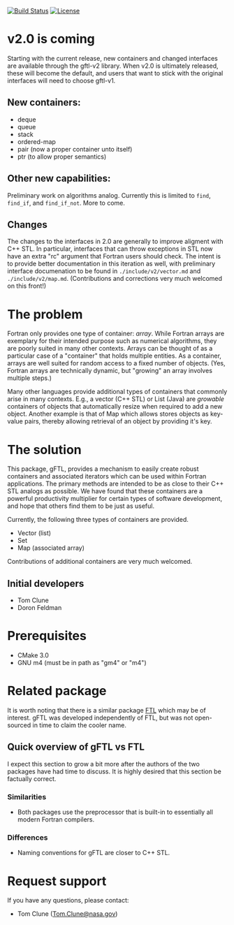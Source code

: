 [![Build Status](https://travis-ci.com/Goddard-Fortran-Ecosystem/gFTL.svg?branch=master)](https://travis-ci.com/Goddard-Fortran-Ecosystem/gFTL)
[![License](https://img.shields.io/badge/License-Apache%202.0-blue.svg)](https://opensource.org/licenses/Apache-2.0)

# v2.0 is coming

Starting with the current release, new containers and changed
interfaces are available through the gftl-v2 library.  When v2.0 is
ultimately released, these will become the default, and users that
want to stick with the original interfaces will need to choose
gftl-v1.

## New containers:

* deque
* queue
* stack
* ordered-map
* pair (now a proper container unto itself)
* ptr (to allow proper semantics)

## Other new capabilities:

Preliminary work on algorithms analog.  Currently this is limited
to `find`, `find_if`, and `find_if_not`.  More to come.

## Changes

The changes to the interfaces in 2.0 are generally to improve aligment
with C++ STL.  In particular, interfaces that can throw exceptions in
STL now have an extra "rc" argument that Fortran users should check.
The intent is to provide better documentation in this iteration as
well, with preliminary interface documenation to be found in
`./include/v2/vector.md` and `./include/v2/map.md`.  (Contributions
and corrections very much welcomed on this front!)




# The problem

Fortran only provides one type of container: *array*.  While Fortran
arrays are exemplary for their intended purpose such as numerical
algorithms, they are poorly suited in many other contexts.  Arrays
can be thought of as a particular case of a "container" that holds
multiple entities.  As a container, arrays are well suited for random
access to a fixed number of objects.  (Yes, Fortran arrays are
technically dynamic, but "growing" an array involves multiple steps.)


Many other languages provide additional types of containers that
commonly arise in many contexts.  E.g., a vector (C++ STL) or List
(Java) are _growable_ containers of objects that automatically resize
when required to add a new object.  Another example is that of Map
which allows stores objects as key-value pairs, thereby allowing
retrieval of an object by providing it's key.


# The solution

This package, gFTL, provides a mechanism to easily create robust
containers and associated iterators which can be used within Fortran
applications.  The primary methods are intended to be as close to
their C++ STL analogs as possible.  We have found that these
containers are a powerful productivity multiplier for certain types of
software development, and hope that others find them to be just as useful.

Currently, the following three types of containers are provided.
* Vector (list)
* Set
* Map  (associated array)

Contributions of additional containers are very much welcomed.

## Initial developers

* Tom Clune
* Doron Feldman

# Prerequisites

* CMake 3.0
* GNU m4 (must be in path as "gm4" or "m4")

# Related package

It is worth noting that there is a similar package
[FTL](https://github.com/robertrueger/ftl) which may be of interest.
gFTL was developed independently of FTL, but was not open-sourced in
time to claim the cooler name.


## Quick overview of gFTL vs FTL

I expect this section to grow a bit more after the authors of the two
packages have had time to discuss.  It is highly desired that this
section be factually correct.

### Similarities

* Both packages use the preprocessor that is built-in to essentially
  all modern Fortran compilers.

### Differences

* Naming conventions for gFTL are  closer to C++ STL.



# Request support

If you have any questions, please contact:

* Tom Clune  (Tom.Clune@nasa.gov)


